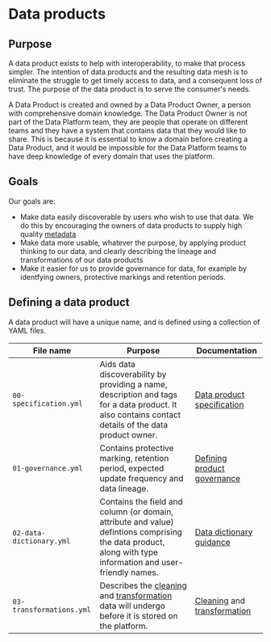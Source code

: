 # Data products

## Purpose

A data product exists to help with interoperability, to make that process simpler. The intention of data products and the resulting data mesh is to eliminate the struggle to get timely access to data, and a consequent loss of trust. The purpose of the data product is to serve the consumer's needs.

A Data Product is created and owned by a Data Product Owner, a person with comprehensive domain knowledge. The Data Product Owner is not part of the Data Platform team, they are people that operate on different teams and they have a system that contains data that they would like to share. This is because it is essential to know a domain before creating a Data Product, and it would be impossible for the Data Platform teams to have deep knowledge of every domain that uses the platform.

## Goals

Our goals are:

- Make data easily discoverable by users who wish to use that data. We do this by encouraging the owners of data products to supply high quality [metadata](https://en.wikipedia.org/wiki/Metadata)
- Make data more usable, whatever the purpose, by applying product thinking to our data, and clearly describing the lineage and transformations of our data products
- Make it easier for us to provide governance for data, for example by identfying owners, protective markings and retention periods.

## Defining a data product

A data product will have a unique name, and is defined using a collection of YAML files.

| File name                     | Purpose                                                                                                                                                                         | Documentation                                                                                           |
|-------------------------------| ------------------------------------------------------------------------------------------------------------------------------------------------------------------------------- | ------------------------------------------------------------------------------------------------------- |
| `00-specification.yml`        | Aids data discoverability by providing a name, description and tags for a data product. It also contains contact details of the data product owner.                             | [Data product specification](./_docs/product-specification.md)                                          |
| `01-governance.yml`           | Contains protective marking, retention period, expected update frequency and data lineage.                                                                                      | [Defining product governance](./_docs/product-governance.md)                                            |
| `02-data-dictionary.yml`      | Contains the field and column (or domain, attribute and value) defintions comprising the data product, along with type information and user-friendly names.                   | [Data dictionary guidance](./_docs/data-dictionary.md)                                                  |
| `03-transformations.yml`      | Describes the [cleaning](./_docs/cleansing-definitions.md) and [transformation](./_docs/transform-definitions.md) data will undergo before it is stored on the platform.        | [Cleaning](./_docs/cleansing-definitions.md) and [transformation](./_docs/transform-definitions.md)     |
